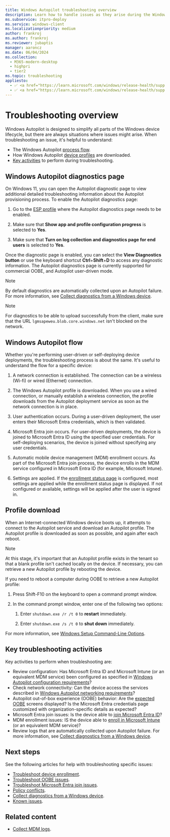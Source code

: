 ```yaml
---
title: Windows Autopilot troubleshooting overview
description: Learn how to handle issues as they arise during the Windows Autopilot deployment process.
ms.subservice: itpro-deploy
ms.service: windows-client
ms.localizationpriority: medium
author: frankroj
ms.author: frankroj
ms.reviewer: jubaptis
manager: aaroncz
ms.date: 06/04/2024
ms.collection:
  - M365-modern-desktop
  - highpri
  - tier2
ms.topic: troubleshooting
appliesto:
  - ✅ <a href="https://learn.microsoft.com/windows/release-health/supported-versions-windows-client" target="_blank">Windows 11</a>
  - ✅ <a href="https://learn.microsoft.com/windows/release-health/supported-versions-windows-client" target="_blank">Windows 10</a>
---
```


# Troubleshooting overview

Windows Autopilot is designed to simplify all parts of the Windows device lifecycle, but there are always situations where issues might arise. When troubleshooting an issue, it's helpful to understand:

- The Windows Autopilot [process flow](#windows-autopilot-flow).
- How Windows Autopilot [device profiles](#profile-download) are downloaded.
- [Key activities](#key-troubleshooting-activities) to perform during troubleshooting.

## Windows Autopilot diagnostics page

On Windows 11, you can open the Autopilot diagnostic page to view additional detailed troubleshooting information about the Autopilot provisioning process. To enable the Autopilot diagnostics page:

1. Go to the [ESP profile](/mem/intune/enrollment/windows-enrollment-status) where the Autopilot diagnostics page needs to be enabled.

1. Make sure that **Show app and profile configuration progress** is selected to **Yes**.

1. Make sure that **Turn on log collection and diagnostics page for end users** is selected to **Yes**.

Once the diagnostic page is enabled, you can select the **View Diagnostics button** or use the keyboard shortcut **Ctrl**+**Shift**+**D** to access any diagnostic information. The Autopilot diagnostics page is currently supported for commercial OOBE, and Autopilot user-driven mode.

> [!NOTE]
>
> By default diagnostics are automatically collected upon an Autopilot failure. For more information, see [Collect diagnostics from a Windows device](/mem/intune/remote-actions/collect-diagnostics).

> [!NOTE]
>
> For diagnostics to be able to upload successfully from the client, make sure that the URL `lgmsapeweu.blob.core.windows.net` isn't blocked on the network.

## Windows Autopilot flow

Whether you're performing user-driven or self-deploying device deployments, the troubleshooting process is about the same. It's useful to understand the flow for a specific device:

1. A network connection is established. The connection can be a wireless (Wi-fi) or wired (Ethernet) connection.

1. The Windows Autopilot profile is downloaded. When you use a wired connection, or manually establish a wireless connection, the profile downloads from the Autopilot deployment service as soon as the network connection is in place.

1. User authentication occurs. During a user-driven deployment, the user enters their Microsoft Entra credentials, which is then validated.

1. Microsoft Entra join occurs. For user-driven deployments, the device is joined to Microsoft Entra ID using the specified user credentials. For self-deploying scenarios, the device is joined without specifying any user credentials.

1. Automatic mobile device management (MDM) enrollment occurs. As part of the Microsoft Entra join process, the device enrolls in the MDM service configured in Microsoft Entra ID (for example, Microsoft Intune).

1. Settings are applied. If the [enrollment status page](enrollment-status.md) is configured, most settings are applied while the enrollment status page is displayed. If not configured or available, settings will be applied after the user is signed in.

## Profile download

When an Internet-connected Windows device boots up, it attempts to connect to the Autopilot service and download an Autopilot profile. The Autopilot profile is downloaded as soon as possible, and again after each reboot.

> [!NOTE]
>
> At this stage, it's important that an Autopilot profile exists in the tenant so that a blank profile isn't cached locally on the device. If necessary, you can retrieve a new Autopilot profile by rebooting the device.
>
> If you need to reboot a computer during OOBE to retrieve a new Autopilot profile:
>
> 1. Press Shift-F10 on the keyboard to open a command prompt window.
>
> 1. In the command prompt window, enter one of the following two options:
>
>    1. Enter `shutdown.exe /r /t 0` to **restart** immediately.
>
>    1. Enter `shutdown.exe /s /t 0` to **shut down** immediately.
>
> For more information, see [Windows Setup Command-Line Options](/windows-hardware/manufacture/desktop/windows-setup-command-line-options).

## Key troubleshooting activities

Key activities to perform when troubleshooting are:

- Review configuration: Has Microsoft Entra ID and Microsoft Intune (or an equivalent MDM service) been configured as specified in [Windows Autopilot configuration requirements](requirements.md?tabs=configuration)?
- Check network connectivity: Can the device access the services described in [Windows Autopilot networking requirements](requirements.md?tabs=networking)?
- Autopilot out-of-box experience (OOBE) behavior: Are the [expected OOBE](troubleshoot-oobe.md) screens displayed? Is the Microsoft Entra credentials page customized with organization-specific details as expected?
- Microsoft Entra join issues: Is the device able to [join Microsoft Entra ID](troubleshoot-aad-join.md)?
- MDM enrollment issues: IS the device able to [enroll in Microsoft Intune](troubleshoot-device-enrollment.md) (or an equivalent MDM service)?
- Review logs that are automatically collected upon Autopilot failure. For more information, see [Collect diagnostics from a Windows device](/mem/intune/remote-actions/collect-diagnostics). <!--1895390-->

## Next steps

See the following articles for help with troubleshooting specific issues:

- [Troubleshoot device enrollment](troubleshoot-device-enrollment.md).
- [Troubleshoot OOBE issues](troubleshoot-oobe.md).
- [Troubleshoot Microsoft Entra join issues](troubleshoot-aad-join.md).
- [Policy conflicts](policy-conflicts.md).
- [Collect diagnostics from a Windows device](/mem/intune/remote-actions/collect-diagnostics).
- [Known issues](known-issues.md).

## Related content

- [Collect MDM logs](/windows/client-management/mdm-collect-logs).
